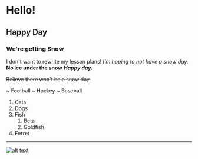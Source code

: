 # Hello!
## Happy Day
### We're getting Snow

I don't want to rewrite my lesson plans!
_I'm hoping to not have a snow day._
**No ice under the snow**
**_Happy day._**

~~Believe there won't be a snow day.~~

~ Football
~ Hockey
~ Baseball

1. Cats
2. Dogs
3. Fish
   1. Beta
   2. Goldfish
4. Ferret
-----
[![alt text](https://i.imgur.com/81qyN1y.jpg)](http://www.google.com)

